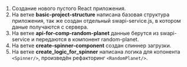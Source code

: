1. Создание нового пустого React приложения.
2. На ветке **basic-project-structure** написана базовая структура приложения, так же создан отдельный swapi-service.js, в котором даные получаются с сервера.
3. На ветке **api-for-comp-random-planet** данные берутся из swapi-service и передаются в компонент random-planet.
4. На ветке **create-spinner-component** создан спиннер загрузки.
5. На ветке **create_logic_for_spinner** написана логика для копонента `<Spinner/>`, произведён рефакторинг `<RandomPlanet/>`.